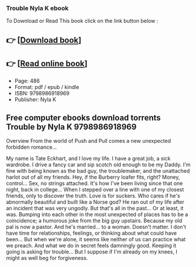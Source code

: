 ### Trouble Nyla K ebook

To Download or Read This book click on the link button below :

## 👉  [**[Download book](http://filesbooks.info/download.php?group=book&from=github.com&id=691914&lnk=1063 "Download book")**]

## 👉  [**[Read online book](http://filesbooks.info/download.php?group=book&from=github.com&id=691914&lnk=1063 "Read online book")**]


* Page: 486
* Format: pdf / epub / kindle
* ISBN: 9798986918969
* Publisher: Nyla K



## Free computer ebooks download torrents Trouble by Nyla K 9798986918969


Overview
From the world of Push and Pull comes a new unexpected forbidden romance...
 
 My name is Tate Eckhart, and I love my life.
 I have a great job, a sick wardrobe. I drive a fancy car and sip scotch old enough to be my Daddy.
 I&#039;m fine with being known as the bad guy, the troublemaker, and the unattached harlot out of all my friends. Hey, if the Burberry loafer fits, right?
 Money, control... Sex, no strings attached. It&#039;s how I&#039;ve been living since that one night, back in college... When I stepped over a line with one of my closest friends, only to discover the truth.
 Love is for suckers.
 Who cares if he&#039;s abnormally beautiful and built like a Norse god? He ran out of my life after an incident that was very ungodly.
 But that&#039;s all in the past... Or at least, it was.
 Bumping into each other in the most unexpected of places has to be a coincidence; a humorous joke from the big guy upstairs. Because my old pal is now a pastor. And he&#039;s married... to a woman.
 Doesn&#039;t matter. I don&#039;t have time for relationships, feelings, or thinking about what could have been...
 But when we&#039;re alone, it seems like neither of us can practice what we preach. And what we do in secret feels damningly good.
 Keeping it going is asking for trouble...
 But I suppose if I&#039;m already on my knees, I might as well beg for forgiveness.




